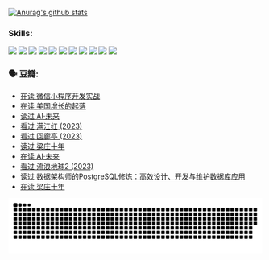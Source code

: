 
[![Anurag's github stats](https://github-readme-stats.vercel.app/api?username=w940853815)](https://github.com/anuraghazra/github-readme-stats)

### Skills:

<code><img height="32" src="https://cdn.jsdelivr.net/npm/simple-icons@v5/icons/python.svg"></code>
<code><img height="32" src="https://cdn.jsdelivr.net/npm/simple-icons@v5/icons/javascript.svg"></code>
<code><img height="32" src="https://cdn.jsdelivr.net/npm/simple-icons@v5/icons/django.svg"></code>
<code><img height="32" src="https://cdn.jsdelivr.net/npm/simple-icons@v5/icons/flask.svg"></code>
<code><img height="32" src="https://cdn.jsdelivr.net/npm/simple-icons@v5/icons/vuetify.svg"></code>
<code><img height="32" src="https://cdn.jsdelivr.net/npm/simple-icons@v5/icons/git.svg"></code>
<code><img height="32" src="https://cdn.jsdelivr.net/npm/simple-icons@v5/icons/docker.svg"></code>
<code><img height="32" src="https://cdn.jsdelivr.net/npm/simple-icons@v5/icons/postgresql.svg"></code>
<code><img height="32" src="https://cdn.jsdelivr.net/npm/simple-icons@v5/icons/elasticsearch.svg"></code>
<code><img height="32" src="https://cdn.jsdelivr.net/npm/simple-icons@v5/icons/macos.svg"></code>
<code><img height="32" src="https://cdn.jsdelivr.net/npm/simple-icons@v5/icons/linux.svg"></code>

### 🗣 豆瓣:

<!-- DOUBAN-ACTIVITIES:START -->
- [在读 微信小程序开发实战](https://www.douban.com/people/136069238/status/4230177692/?_i=83843092)
- [在读 美国增长的起落](https://www.douban.com/people/136069238/status/4220055912/?_i=83843092)
- [读过 AI·未来](https://www.douban.com/people/136069238/status/4220054171/?_i=83843092)
- [看过 满江红‎ (2023)](https://www.douban.com/people/136069238/status/4219146433/?_i=83843092)
- [看过 回廊亭‎ (2023)](https://www.douban.com/people/136069238/status/4215992758/?_i=83843092)
- [读过 梁庄十年](https://www.douban.com/people/136069238/status/4206664969/?_i=83843092)
- [在读 AI·未来](https://www.douban.com/people/136069238/status/4206653520/?_i=83843092)
- [看过 流浪地球2‎ (2023)](https://www.douban.com/people/136069238/status/4199558549/?_i=83843092)
- [读过 数据架构师的PostgreSQL修炼：高效设计、开发与维护数据库应用](https://www.douban.com/people/136069238/status/4199451104/?_i=83843092)
- [在读 梁庄十年](https://www.douban.com/people/136069238/status/4198822794/?_i=83843092)
<!-- DOUBAN-ACTIVITIES:END -->


![Snake animation](https://raw.githubusercontent.com/w940853815/w940853815/output/github-contribution-grid-snake.svg)

<!--
**w940853815/w940853815** is a ✨ _special_ ✨ repository because its `README.md` (this file) appears on your GitHub profile.

Here are some ideas to get you started:

- 🔭 I’m currently working on ...
- 🌱 I’m currently learning ...
- 👯 I’m looking to collaborate on ...
- 🤔 I’m looking for help with ...
- 💬 Ask me about ...
- 📫 How to reach me: ...
- 😄 Pronouns: ...
- ⚡ Fun fact: ...
-->
